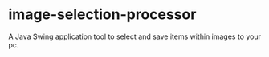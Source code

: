 # image-selection-processor
A Java Swing application tool to select and save items within images to your pc.
